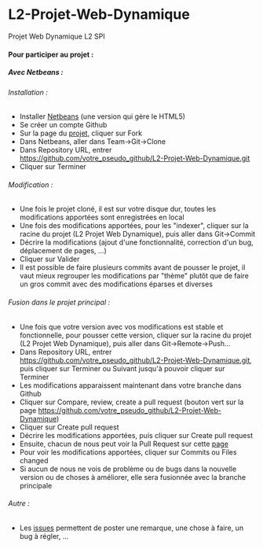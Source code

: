 L2-Projet-Web-Dynamique
=======================

Projet Web Dynamique L2 SPI


#### Pour participer au projet :

##### Avec Netbeans :

###### Installation :

- Installer [Netbeans](https://netbeans.org/downloads/) (une version qui gère le HTML5)
- Se créer un compte Github
- Sur la page du [projet](https://github.com/HectorBasset/L2-Projet-Web-Dynamique), cliquer sur Fork
- Dans Netbeans, aller dans Team->Git->Clone
- Dans Repository URL, entrer https://github.com/votre_pseudo_github/L2-Projet-Web-Dynamique.git
- Cliquer sur Terminer

###### Modification :

- Une fois le projet cloné, il est sur votre disque dur, toutes les modifications apportées sont enregistrées en local
- Une fois des modifications apportées, pour les "indexer", cliquer sur la racine du projet (L2 Projet Web Dynamique), puis aller dans Git->Commit
- Décrire la modifications (ajout d'une fonctionnalité, correction d'un bug, déplacement de pages, ...)
- Cliquer sur Valider
- Il est possible de faire plusieurs commits avant de pousser le projet, il vaut mieux regrouper les modifications par "thème" plutôt que de faire un gros commit avec des modifications éparses et diverses

###### Fusion dans le projet principal :

- Une fois que votre version avec vos modifications est stable et fonctionnelle, pour pousser cette version, cliquer sur la racine du projet (L2 Projet Web Dynamique), puis aller dans Git->Remote->Push...
- Dans Repository URL, entrer https://github.com/votre_pseudo_github/L2-Projet-Web-Dynamique.git, puis cliquer sur Terminer ou Suivant jusqu'à pouvoir cliquer sur Terminer
- Les modifications apparaissent maintenant dans votre branche dans Github
- Cliquer sur Compare, review, create a pull request (bouton vert sur la page https://github.com/votre_pseudo_github/L2-Projet-Web-Dynamique)
- Cliquer sur Create pull request
- Décrire les modifications apportées, puis cliquer sur Create pull request
- Ensuite, chacun de nous peut voir la Pull Request sur cette [page](https://github.com/HectorBasset/L2-Projet-Web-Dynamique/pulls)
- Pour voir les modifications apportées, cliquer sur Commits ou Files changed
- Si aucun de nous ne vois de problème ou de bugs dans la nouvelle version ou de choses à améliorer, elle sera fusionnée avec la branche principale

###### Autre :

- Les [issues](https://github.com/HectorBasset/L2-Projet-Web-Dynamique/issues) permettent de poster une remarque, une chose à faire, un bug à régler, ...
